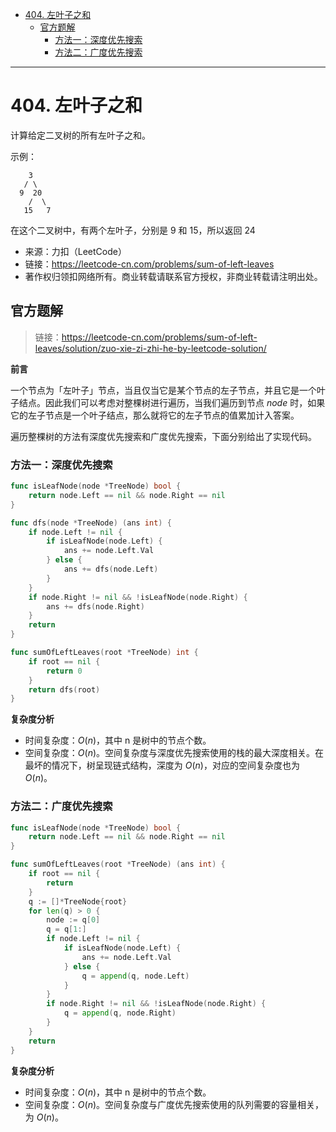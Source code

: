 - [404. 左叶子之和](#404-左叶子之和)
  - [官方题解](#官方题解)
    - [方法一：深度优先搜索](#方法一深度优先搜索)
    - [方法二：广度优先搜索](#方法二广度优先搜索)

------------------------------

# 404. 左叶子之和

计算给定二叉树的所有左叶子之和。

示例：

```
    3
   / \
  9  20
    /  \
   15   7
```

在这个二叉树中，有两个左叶子，分别是 9 和 15，所以返回 24

- 来源：力扣（LeetCode）
- 链接：https://leetcode-cn.com/problems/sum-of-left-leaves
- 著作权归领扣网络所有。商业转载请联系官方授权，非商业转载请注明出处。

## 官方题解

> 链接：https://leetcode-cn.com/problems/sum-of-left-leaves/solution/zuo-xie-zi-zhi-he-by-leetcode-solution/

**前言**

一个节点为「左叶子」节点，当且仅当它是某个节点的左子节点，并且它是一个叶子结点。因此我们可以考虑对整棵树进行遍历，当我们遍历到节点 $\textit{node}$ 时，如果它的左子节点是一个叶子结点，那么就将它的左子节点的值累加计入答案。

遍历整棵树的方法有深度优先搜索和广度优先搜索，下面分别给出了实现代码。

### 方法一：深度优先搜索

```go
func isLeafNode(node *TreeNode) bool {
    return node.Left == nil && node.Right == nil
}

func dfs(node *TreeNode) (ans int) {
    if node.Left != nil {
        if isLeafNode(node.Left) {
            ans += node.Left.Val
        } else {
            ans += dfs(node.Left)
        }
    }
    if node.Right != nil && !isLeafNode(node.Right) {
        ans += dfs(node.Right)
    }
    return
}

func sumOfLeftLeaves(root *TreeNode) int {
    if root == nil {
        return 0
    }
    return dfs(root)
}
```

**复杂度分析**

- 时间复杂度：$O(n)$，其中 n 是树中的节点个数。
- 空间复杂度：$O(n)$。空间复杂度与深度优先搜索使用的栈的最大深度相关。在最坏的情况下，树呈现链式结构，深度为 $O(n)$，对应的空间复杂度也为 $O(n)$。

### 方法二：广度优先搜索

```go
func isLeafNode(node *TreeNode) bool {
    return node.Left == nil && node.Right == nil
}

func sumOfLeftLeaves(root *TreeNode) (ans int) {
    if root == nil {
        return
    }
    q := []*TreeNode{root}
    for len(q) > 0 {
        node := q[0]
        q = q[1:]
        if node.Left != nil {
            if isLeafNode(node.Left) {
                ans += node.Left.Val
            } else {
                q = append(q, node.Left)
            }
        }
        if node.Right != nil && !isLeafNode(node.Right) {
            q = append(q, node.Right)
        }
    }
    return
}
```

**复杂度分析**

- 时间复杂度：$O(n)$，其中 n 是树中的节点个数。
- 空间复杂度：$O(n)$。空间复杂度与广度优先搜索使用的队列需要的容量相关，为 $O(n)$。
